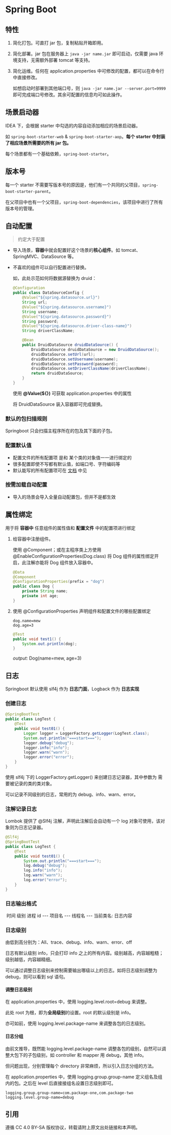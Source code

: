 # Spring Boot

## 特性

1. 简化打包。可直打 jar 包，复制粘贴开箱即用。

2. 简化部署。jar 包在服务器上 `java -jar name.jar` 即可启动，仅需要 java 环境支持，无需额外部署 tomcat 等支持。

3. 简化运维。任何在 application.properties 中可修改的配置，都可以在命令行中直接修改。

   如想启动时部署到其他端口号，则 `java -jar name.jar --server.port=9999` 即可完成端口号修改。其余可配置的信息均可如此操作。

   

## 场景启动器

IDEA 下，会根据 starter 中勾选的内容自动添加相应的场景启动器。

如 `spring-boot-starter-web` & `spring-boot-starter-aop`。**每个 starter 中封装了相应场景所需要的所有 jar 包。**

每个场景都有一个基础依赖，`spring-boot-starter`。



## 版本号

每一个 starter 不需要写版本号的原因是，他们有一个共同的父项目，`spring-boot-starter-parent`。

在父项目中也有一个父项目，`spring-boot-dependencies`，该项目中进行了所有版本号的管理。



## 自动配置

> 约定大于配置

- 导入场景，**容器**中就会配置好这个场景的**核心组件**。如 tomcat、SpringMVC、DataSource 等。

- 不喜欢的组件可以自行配置进行替换。

  如，此处示范如何将数据源替换为 druid：

  ```java
  @Configuration
  public class DataSourceConfig {
      @Value("${spring.datasource.url}")
      String url;
      @Value("${spring.datasource.username}")
      String username;
      @Value("${spring.datasource.password}")
      String password;
      @Value("${spring.datasource.driver-class-name}")
      String driverClassName;
  
      @Bean
      public DruidDataSource druidDataSource() {
          DruidDataSource druidDataSource = new DruidDataSource();
          druidDataSource.setUrl(url);
          druidDataSource.setUsername(username);
          druidDataSource.setPassword(password);
          druidDataSource.setDriverClassName(driverClassName);
          return druidDataSource;
      }
  }
  ```

  使用 **@Value(${})** 可获取 application.properties 中的属性

  将 DruidDataSource 装入容器即可完成替换。

### 默认的包扫描规则

Springboot 只会扫描主程序所在的包及其下面的子包。

### 配置默认值

- 配置文件的所有配置项 是和 某个类的对象值一一进行绑定的
- 很多配置即使不写都有默认值，如端口号、字符编码等
- 默认能写的所有配置项可在 [文档](https://docs.spring.io/spring-boot/appendix/application-properties/index.html) 中见

### 按需加载自动配置

- 导入的场景会导入全量自动配置包，但并不是都生效



## 属性绑定

用于将 **容器中** 任意组件的属性值和 **配置文件** 中的配置项进行绑定

1. 给容器中注册组件。

   使用 @Component；或在主程序类上方使用 @EnableConfigurationProperties(Dog.class) 将 Dog 组件的属性绑定开启，此注解亦能将 Dog 组件放入容器中。

   ```java
   @Data
   @Component
   @ConfigurationProperties(prefix = "dog")
   public class Dog {
       private String name;
       private int age;
   }
   ```

2. 使用 @ConfigurationProperties 声明组件和配置文件的哪些配置绑定

   ```properties
   dog.name=mew
   dog.age=3
   ```

   ```java
   @Test
   public void test1() {
       System.out.println(dog);
   }
   ```

   *output:* Dog(name=mew, age=3)



## 日志

Springboot 默认使用 slf4j 作为 **日志门面**，Logback 作为 **日志实现**

### 创建日志

```java
@SpringBootTest
public class LogTest {
    @Test
    public void test01() {
        Logger logger = LoggerFactory.getLogger(LogTest.class);
        System.out.println("===start===");
        logger.debug("debug");
        logger.info("info");
        logger.warn("warn");
        logger.error("error");
    }
}
```

使用 slf4j 下的 LoggerFactory.getLogger() 来创建日志记录器，其中参数为 需要被记录的类的类对象。

可以记录不同级别的日志，常用的为 debug、info、warn、error。

### 注解记录日志

Lombok 提供了 @Slf4j 注解，声明此注解后会自动有一个 log 对象可使用，该对象则为日志记录器。

```java
@Slf4j
@SpringBootTest
public class LogTest {
    @Test
    public void test01() {
        System.out.println("===start===");
        log.debug("debug");
        log.info("info");
        log.warn("warn");
        log.error("error");
    }
}
```

### 日志输出格式

​	时间	级别	进程 id	---	项目名	---	线程名	---	当前类名:	日志内容

### 日志级别

由低到高分别为：All、trace、debug、info、warn、error、off 

日志有默认级别 info，只会打印 info 之上的所有内容。级别越高，内容越粗糙；级别越低，内容越精细。

可以通过调整日志级别来控制需要输出哪级以上的日志。如将日志级别调整为 debug，则可以看到 sql 语句。

#### 调整日志级别

在 application.properties 中，使用 logging.level.root=debug 来调整。

此处 root 为根，即为**全局级别**的设置。root 的默认级别是 info。

亦可如前，使用 logging.level.package-name 来调整各包的日志级别。

#### 日志分组

由前文推导，既然能 logging.level.package-name 调整各包的级别，自然可以调整大包下的子包级别，如 controller 和 mapper 用 debug，其他 info。

但问题出现，分别管理每个 directory 非常麻烦，所以引入日志分组的方法。

在 application.properties 中，使用 logging.group.group-name 定义组名及组内的包。之后在 level 后直接接组名设置日志级别即可。

```properties
logging.group.group-name=com.package-one,com.package-two
logging.level.group-name=debug
```













































































































## 引用

遵循 CC 4.0 BY-SA 版权协议，转载请附上原文出处链接和本声明。

[^1]: https://www.bilibili.com/video/BV14WtLeDEit/?p=33&share_source=copy_web&vd_source=732a79db14c78dbec659a1afbe66586e
